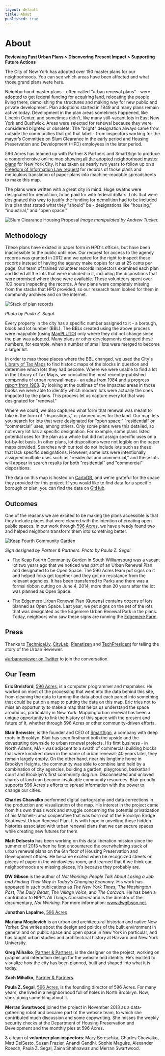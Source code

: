 ```yaml
---
layout: default
title: About
published: true
---
```


# About

**Reviewing Past Urban Plans > Discovering Present Impact > Supporting Future Actions**

The City of New York has adopted over 150 master plans for our neighborhoods. You can see which areas have been affected and what those grand plans were here. 

Neighborhood master plans - often called “urban renewal plans” - were adopted to get federal funding for acquiring land, relocating the people living there, demolishing the structures and making way for new public and private development. Plan adoptions started in 1949 and many plans remain active today. Development in the plan areas sometimes happened, like Lincoln Center, and sometimes didn't, like many still-vacant lots in East New York and Bushwick. Areas were selected for renewal because they were considered blighted or obsolete. The "blight" designation always came from outside the communities that got that label - from inspectors working for the mayor’s Committee on Slum Clearance in the early period and Housing Preservation and Development (HPD) employees in the later period. 

596 Acres has teamed up with Partner & Partners and SmartSign to produce a comprehensive online map [showing all the adopted neighborhood master plans](http://www.nyc.gov/html/hpd/html/developers/urban-renewal.shtml) for New York City. It has taken us nearly two years to follow up on a [Freedom of Information Law request](media/596URPFOILletter_take2.pdf) for records of those plans and meticulous translation of paper plans into machine-readable spreadsheets to make this map. 
 
The plans were written with a great city in mind. Huge swaths were designated for demolition, to be paid for with federal dollars. Lots that were designated this way to justify the funding for demolition had to be included in a plan that stated what they "should" be - designations like "housing," "industrial," and "open space."

![Slum Clearance Housing Proposal](img/slum_clearance.jpg)
*Image manipulated by Andrew Tucker.*

## Methodology

These plans have existed in paper form in HPD's offices, but have been inaccessible to the public until now. Our request for access to the agency records was granted in 2012 and we opted for the right to inspect these records instead of having the agency make copies for us at 25 cents per page. Our team of trained volunteer records inspectors examined each plan and listed all the lots that were included in it, including the dispositions that were promised where those were available. These volunteers spent over 100 hours inspecting the records. A few plans were completely missing from the stacks that HPD provided, so our research team looked for them in community archives and on the internet.

![Stack of plan records](img/paper.jpg)

*Photo by Paula Z. Segal.*

Every property in the city has a specific number assigned to it - a borough, block and lot number (BBL). The BBLs created using the above process were mappable (using [MapPLUTO](http://www.nyc.gov/html/dcp/html/bytes/dwn_pluto_mappluto.shtml#mappluto)) only where they did not change since the plan was adopted. Many plans or other developments changed these numbers, for example, when a number of small lots were merged to become a larger lot.

In order to map those places where the BBL changed, we used the City's [Library of Tax Maps](http://gis.nyc.gov/taxmap/library.htm) to find historic maps of the blocks in question and determine which lots they had become. Where we were unable to find a lot in the Library of Tax Maps, we consulted the most recently-published compendia of urban renewal maps - an [atlas from 1984](http://www.worldcat.org/title/atlas-of-urban-renewal-project-areas-in-the-city-of-new-york/oclc/10819767&referer=brief_results) and a [progress report from 1968](http://www.worldcat.org/title/community-development-program-progress-report/oclc/10551321&referer=brief_results). By looking at the outlines of the impacted areas in those books we were able to identify which modern lots were actually the ones impacted by the plans. This process let us capture every lot that was designated for "renewal."

Where we could, we also captured what form that renewal was meant to take in the form of "dispositions," or planned uses for the land. Our map lets you search for lots that were designated for “open space,” “residential” or “commercial” uses, among others. Only some plans were this detailed, so not every lot has a specific designation. For example, some plans listed potential uses for the plan as a whole but did not assign specific uses on a lot-by-lot basis. In other plans, lot dispositions were not legible on the paper maps provided. Searches with our tool do not include lots such as these that lack specific designations. However, some lots were intentionally assigned multiple uses such as "residential and commercial," and these lots will appear in search results for both "residential" and "commercial" dispositions.

The data on this map is hosted on [CartoDB](http://cartodb.com/), and we're
grateful for the space they provided for this project. If you would like to find
data for a specific borough or plan, you can find the data on
[GitHub](https://github.com/596acres/urbanreviewer/tree/gh-pages/data/geojson/us/ny/nyc/).


## Outcomes

One of the reasons we are excited to be making the plans accessible is that they include places that were cleared with the intention of creating open public spaces. In our work through [596 Acres](http://596acres.org/), we have already found two and helped neighbors transform them into something better: 

![Keap Fourth Community Garden](img/keap_fourth.jpg)

*Sign designed by Partner & Partners. Photo by Paula Z. Segal.*
 
- The Keap Fourth Community Garden in South Williamsburg was a vacant lot two years ago that we noticed was part of an Urban Renewal Plan and designated to be Open Space. The 596 Acres team put signs on it and helped folks get together and they got no resistance from the relevant agencies. It has been transferred to Parks and there was a formal ribbon cutting on June 4, 2014, more than 20 years after the lot was planned as Open Space.

- The Edgemere Urban Renewal Plan (Queens) contains dozens of lots planned as Open Space. Last year, we put signs on the set of the lots that was designated as the Edgemere Urban Renewal Park in the plans. Today, neighbors who saw these signs are running the [Edgemere Farm](http://596acres.org/en/lot/4158370033/).

## Press

Thanks to [Technical.ly](http://technical.ly/brooklyn/2014/06/25/urban-re-viewer-launches-documenting-urban-renewal-era-maps/), [CityLab](http://www.citylab.com/design/2014/06/every-master-plan-in-new-york-city-history-collected-in-a-single-place/373307/), [Planetizen](http://www.planetizen.com/node/69987) and [TechPresident](http://techpresident.com/news/25143/urban-reviewer-maps-new-yorks-forgotten-master-plans) for telling the story of the Urban Reviewer. 

[#urbanreviewer on Twitter](https://twitter.com/search?src=typd&q=%23urbanreviewer) to join the conversation. 

## Our Team

**Eric Brelsford**, [596 Acres](http://596acres.org/), is a computer programmer
and mapmaker. He worked on most of the processing that went into the data behind
this site, from cleaning the data to turning the data about each parcel into
something that could be put on a map to putting the data on this map. Eric tries
not to miss an opportunity to make a map that helps us understand the space
around us, particularly in New York. Mapping urban renewal has been a unique 
opportunity to link the history of this space with the present and future of it,
whether through 596 Acres or other community-driven efforts.

**Blair Brewster**, is the founder and CEO of [SmartSign](http://www.smartsign.com/), a company with deep roots in Brooklyn. Blair has seen firsthand both the upside and the devastating downside to urban renewal projects. His first business - in North Adams, MA - was adjacent to a swath of commercial building blocks that were knocked down in the name of urban renewal; 40 years later, they remain largely empty. On the other hand, near his longtime home in Brooklyn Heights, the community was able to combine land held by a combination of city agencies, building a garden, playground, basketball court and Brooklyn's first community dog run. Disconnected and unloved shards of land can become invaluable community resources. Blair proudly supports 596 Acres's efforts to spread information with the power to change our cities.

**Charles Chawalko** performed digital cartography and data corrections in the production and visualization of the map. His interest in the project came from his own thesis work and struggle concerning the potential privatization of his Mitchell-Lama cooperative that was born out of the Brooklyn Bridge Southwest Urban Renewal Plan. It is with hope in unveiling these hidden histories associated with urban renewal plans that we can secure spaces while creating new futures for them.

**Matt Delsesto** has been working on this data liberation mission since the summer of 2013 when he first encountered the overwhelming stack of urban renewal plans on the 6th floor of Housing Preservation and Development offices.  He became excited when he recognized streets on pieces of paper in the windowless room, and learned that if we think our neighborhoods are missing pieces, it's because they probably are.

**DW Gibson** is the author of _Not Working: People Talk About Losing a Job and Finding Their Way in Today’s Changing Economy_. His work has appeared in such publications as _The New York Times_, _The Washington Post_, _The Daily Beast_, _The Village Voice_, and _The Caravan_. He has been a contributor to NPR’s _All Things Considered_ and is the director of the documentary, _Not Working_. For more information: www.dwgibson.net.

**Jonathan Lapalme**, [596 Acres](596acres.org)

**Mariana Mogilevich** is an urban and architectural historian and native New Yorker. She writes about the design and politics of the built environment in general and on public space and open space in New York in particular, and has taught urban studies and architectural history at Harvard and New York University. 

**Greg Mihalko**, [Partner & Partners](http://partnerandpartners.com/), is the designer on the project, working on graphic and interaction design for the website and identity. He’s excited to visualize how the city has been planned, built and shaped into what it is today.

**Zach Mihalko**, [Partner & Partners](http://partnerandpartners.com/).

**Paula Z. Segal**, [596 Acres](http://596acres.org/), is the founding director of 596 Acres. For many years, she lived in a neighborhood full of holes in North Brooklyn. Now, she’s doing something about it. 

**Merran Swartwood** joined the project in November 2013 as a data-gathering robot and became part of the website team, to which she contributed much discussion and some copywriting. She misses the weekly security checks at the Department of Housing Preservation and Development and the monthly pies at 596 Acres.

& a team of **volunteer plan inspectors**: Mary Bereschka, Charles Chawalko, Matt DelSesto, Suzan Frazier, Anandi Gandhi, Sophie Maguire, Alexander Roesch, Paula Z. Segal, Zaina Shahnawaz and Merran Swartwood.